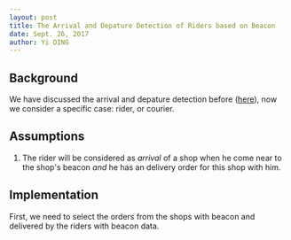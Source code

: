 ```yaml
--- 
layout: post
title: The Arrival and Depature Detection of Riders based on Beacon
date: Sept. 26, 2017
author: Yi DING
---
```


[comment]: # (Blog for rider's arrival detection)

## Background
We have discussed the arrival and depature detection before ([here](https://dymodi.github.io/Research/Beacon-Filtering)), now we consider a specific case: rider, or courier.

## Assumptions
1. The rider will be considered as *arrival* of a shop when he come near to the shop's beacon *and* he has an delivery order for this shop with him.

## Implementation
First, we need to select the orders from the shops with beacon and delivered by the riders with beacon data.